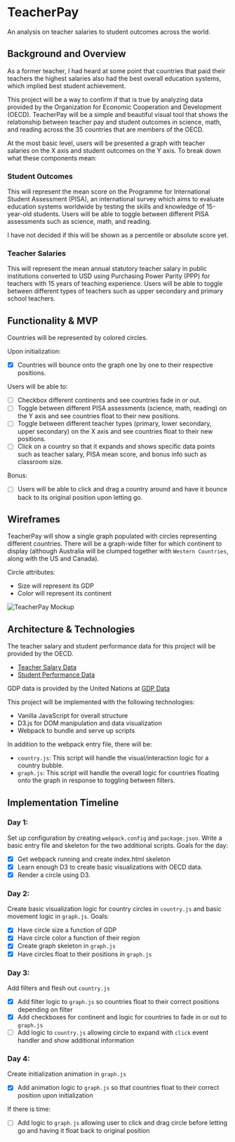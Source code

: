 # TeacherPay
An analysis on teacher salaries to student outcomes across the world.

## Background and Overview
As a former teacher, I had heard at some point that countries that paid their teachers the highest salaries also had the best overall education systems, which implied best student achievement.

This project will be a way to confirm if that is true by analyzing data provided by the Organization for Economic Cooperation and Development (OECD). TeacherPay will be a simple and beautiful visual tool that shows the relationship between teacher pay and student outcomes in science, math, and reading across the 35 countries that are members of the OECD.

At the most basic level, users will be presented a graph with teacher salaries on the X axis and student outcomes on the Y axis. To break down what these components mean:

### Student Outcomes
This will represent the mean score on the Programme for International Student Assessment (PISA), an international survey which aims to evaluate education systems worldwide by testing the skills and knowledge of 15-year-old students. Users will be able to toggle between different PISA assessments such as science, math, and reading.

I have not decided if this will be shown as a percentile or absolute score yet.

### Teacher Salaries
This will represent the mean annual statutory teacher salary in public institutions converted to USD using Purchasing Power Parity (PPP) for teachers with 15 years of teaching experience. Users will be able to toggle between different types of teachers such as upper secondary and primary school teachers.

## Functionality & MVP

Countries will be represented by colored circles.

Upon initialization:

- [x] Countries will bounce onto the graph one by one to their respective positions.

Users will be able to:

- [ ] Checkbox different continents and see countries fade in or out.
- [ ] Toggle between different PISA assessments (science, math, reading) on the Y axis and see countries float to their new positions.
- [ ] Toggle between different teacher types (primary, lower secondary, upper secondary) on the X axis and see countries float to their new positions.
- [ ] Click on a country so that it expands and shows specific data points such as teacher salary, PISA mean score, and bonus info such as classroom size.

Bonus:
- [ ] Users will be able to click and drag a country around and have it bounce back to its original position upon letting go.

## Wireframes

TeacherPay will show a single graph populated with circles representing different countries. There will be a graph-wide filter for which continent to display (although Australia will be clumped together with `Western Countries`, along with the US and Canada).

Circle attributes:
 - Size will represent its GDP
 - Color will represent its continent

![TeacherPay Mockup](https://github.com/brillantewang/teacherpay/blob/master/TeacherPay.png)

## Architecture & Technologies

The teacher salary and student performance data for this project will be provided by the OECD.
- [Teacher Salary Data](http://stats.oecd.org/viewhtml.aspx?datasetcode=EAG_TS_STA&lang=en#)
- [Student Performance Data](http://gpseducation.oecd.org/IndicatorExplorer?query=2&indicators=S000*S019*S004*S003*S002*N058*N059*S007*S008*S090*S006*S009*S010*S011*S012*S082*S083*S084*S085*S086*S087*S088*S089*N100*N101*N109*N110*N111*N112*N113*N114*N115*N116*N117*N118*N119*N120*N121*N122*N123*N124*N103*N106*N104*N107*S033*S052*N105*N108*N102*R000*R004*R003*R002*R007*R008*R090*R006*R009*R010*R011*R012*M000*M004*M003*M002*M007*M008*M090*M006*M009*M010*M011*M012*X019*X020*X021*X022*X023*X025*X026*X027*X028*X029*N090*N177*N178*N179*N180*N181*N091*S013*S091*S092*S014*S093*S094*S060*S053*S054*S055*S056*S057*S058*S059*R054*R055*R056*R057*R058*M057*M058*M054*M055*M056*M057*M058*S061*S062*S063*S064*S065*S066*R061*R062*R063*R064*R065*R066*M061*M062*M063*M064*M065*M066*S067*S068*S069*S070*S071*S072*S073*S074*S075*S015*S016*R073*R074*R075*M073*M074*M075*N093*N092*N001*N094*N095*N096*N097*S076*S077*S078*S079*N098*N099*S080*S081*S017*S018*N076*N062*N063*S026*S027*N137*N138*N139*N140*N010*N011*N141*N142*N125*N143*N144*S029*N145*N126*S040*S042*N146*N147*N148*N149*N150*N151*N152*N153*N154*N155*N156*N129*N019*N017*N018*N081*N158*N157*N159*N127*N128*N162*N163*N161*N164*N165*N166*N167*N168*N169*N170*N171*N172*N160*N173*N008*N020*N130*N131*N132*N133*N134*N135*N136*N009*N174*N175*N176)

GDP data is provided by the United Nations at [GDP Data](https://unstats.un.org/unsd/snaama/dnlList.asp)

This project will be implemented with the following technologies:

- Vanilla JavaScript for overall structure
- D3.js for DOM manipulation and data visualization
- Webpack to bundle and serve up scripts

In addition to the webpack entry file, there will be:

- `country.js`: This script will handle the visual/interaction logic for a country bubble.
- `graph.js`: This script will handle the overall logic for countries floating onto the graph in response to toggling between filters.

## Implementation Timeline
### Day 1:
Set up configuration by creating `webpack.config` and `package.json`. Write a basic entry file and skeleton for the two additional scripts. Goals for the day:

- [x] Get webpack running and create index.html skeleton
- [x] Learn enough D3 to create basic visualizations with OECD data.
- [x] Render a circle using D3.

### Day 2:
Create basic visualization logic for country circles in `country.js` and basic movement logic in `graph.js`. Goals:

- [x] Have circle size a function of GDP
- [x] Have circle color a function of their region
- [x] Create graph skeleton in `graph.js`
- [x] Have circles float to their positions in `graph.js`

### Day 3:
Add filters and flesh out `country.js`

- [x] Add filter logic to `graph.js` so countries float to their correct positions depending on filter
- [x] Add checkboxes for continent and logic for countries to fade in or out to `graph.js`
- [ ] Add logic to `country.js` allowing circle to expand with `click` event handler and show additional information

### Day 4:
Create initialization animation in `graph.js`

- [x] Add animation logic to `graph.js` so that countries float to their correct position upon initialization

If there is time:
- [ ] Add logic to `graph.js` allowing user to click and drag circle before letting go and having it float back to original position
